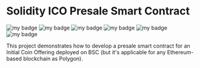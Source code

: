 # Solidity ICO Presale Smart Contract

![my badge](https://badgen.net/badge/license/MIT/green) ![my badge](https://badgen.net/badge/version/1.0.0/green) ![my badge](https://badgen.net/badge/icon/8.5.5/green?icon=npm&label) ![my badge](https://badgen.net/badge/nodejs/16.15.0/green) ![my badge](https://badgen.net/badge/truffle/5.5.9/green) ![my badge](https://badgen.net/badge/solidity-compiler/0.8.13/green)

This project demonstrates how to develop a presale smart contract for an Initial Coin Offering deployed on BSC (but it's applicable for any Ethereum-based blockchain as Polygon).
